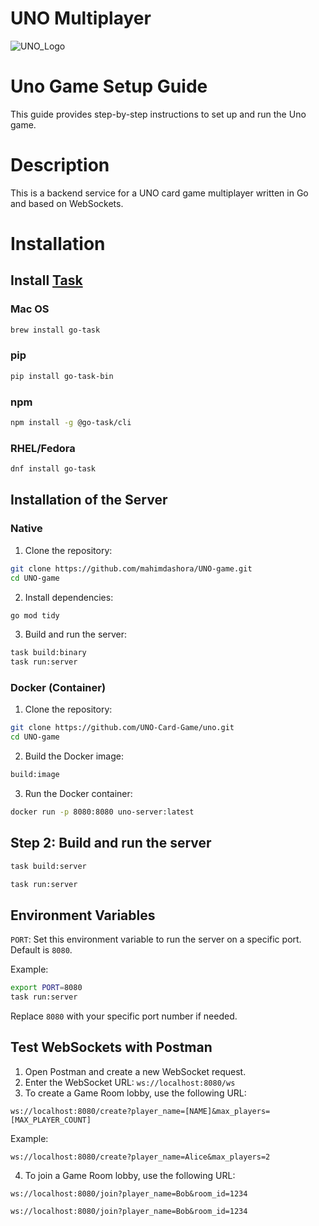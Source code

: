 # UNO Multiplayer 

![UNO_Logo](https://github.com/UNO-Card-Game/uno/blob/main/assets/UNO_Logo.png?raw=true)

# Uno Game Setup Guide

This guide provides step-by-step instructions to set up and run the Uno game.

# Description

This is a backend service for a UNO card game multiplayer written in Go and based on WebSockets.

# Installation

## Install [Task](https://taskfile.dev/installation/)
### Mac OS
```bash
brew install go-task
```

### pip
```bash
pip install go-task-bin

```
### npm
```bash
npm install -g @go-task/cli
```

### RHEL/Fedora
```bash
dnf install go-task
```

## Installation of the Server

### Native

1. Clone the repository:
```bash
git clone https://github.com/mahimdashora/UNO-game.git
cd UNO-game
```

2. Install dependencies:
```bash
go mod tidy
```

3. Build and run the server:
```bash
task build:binary
task run:server
```

### Docker (Container)

1. Clone the repository:
```bash
git clone https://github.com/UNO-Card-Game/uno.git
cd UNO-game
```

2. Build the Docker image:
```bash
build:image
```

3. Run the Docker container:
```bash
docker run -p 8080:8080 uno-server:latest
```

## Step 2: Build and run the server
```bash
task build:server
```
```bash
task run:server
```

## Environment Variables

`PORT`: Set this environment variable to run the server on a specific port. Default is `8080`.

Example:
```bash
export PORT=8080
task run:server
```

Replace `8080` with your specific port number if needed.

## Test WebSockets with Postman

1. Open Postman and create a new WebSocket request.
2. Enter the WebSocket URL: `ws://localhost:8080/ws`
3. To create a Game Room lobby, use the following URL:
```plaintext
ws://localhost:8080/create?player_name=[NAME]&max_players=[MAX_PLAYER_COUNT]
```
Example:
```plaintext
ws://localhost:8080/create?player_name=Alice&max_players=2
```
4. To join a Game Room lobby, use the following URL:
```plaintext
ws://localhost:8080/join?player_name=Bob&room_id=1234
```
```plaintext
ws://localhost:8080/join?player_name=Bob&room_id=1234
```
